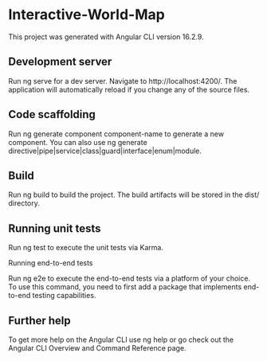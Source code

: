 # Interactive-World-Map

This project was generated with Angular CLI version 16.2.9.

## Development server

Run ng serve for a dev server. Navigate to http://localhost:4200/. The application will automatically reload if you change any of the source files.

## Code scaffolding

Run ng generate component component-name to generate a new component. You can also use ng generate directive|pipe|service|class|guard|interface|enum|module.

## Build

Run ng build to build the project. The build artifacts will be stored in the dist/ directory.

## Running unit tests

Run ng test to execute the unit tests via Karma.

Running end-to-end tests

Run ng e2e to execute the end-to-end tests via a platform of your choice. To use this command, you need to first add a package that implements end-to-end testing capabilities.

## Further help

To get more help on the Angular CLI use ng help or go check out the Angular CLI Overview and Command Reference page.
